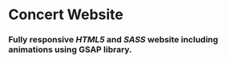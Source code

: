 # Concert Website

### Fully responsive _HTML5_ and _SASS_ website including animations using GSAP library.